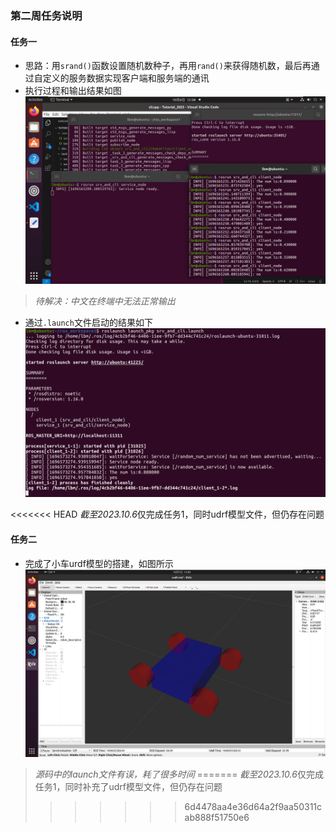 ### 第二周任务说明
#### 任务一
+ 思路：用```srand()```函数设置随机数种子，再用```rand()```来获得随机数，最后再通过自定义的服务数据实现客户端和服务端的通讯
+ 执行过程和输出结果如图
![Alt text](./../../image/week_2/image_1_1.png)
>*待解决：中文在终端中无法正常输出*
+ 通过```.launch```文件启动的结果如下
![Alt text](./../../image/week_2/image_1_2.png)

<<<<<<< HEAD
*截至2023.10.6*仅完成任务1，同时udrf模型文件，但仍存在问题

#### 任务二
+ 完成了小车urdf模型的搭建，如图所示
![Alt text](./../../image/week_2/image_2_1.png)
>*源码中的launch文件有误，耗了很多时间*
=======
*截至2023.10.6*仅完成任务1，同时补充了udrf模型文件，但仍存在问题
>>>>>>> 6d4478aa4e36d64a2f9aa50311cab888f51750e6
